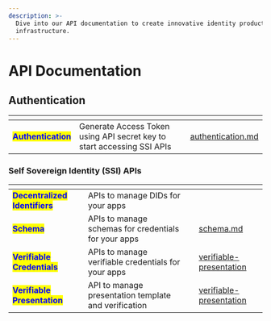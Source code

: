 ```yaml
---
description: >-
  Dive into our API documentation to create innovative identity products on our
  infrastructure.
---
```


# API Documentation

## Authentication

<table data-card-size="large" data-view="cards"><thead><tr><th></th><th></th><th></th><th data-hidden data-card-target data-type="content-ref"></th></tr></thead><tbody><tr><td><mark style="color:blue;"><strong>Authentication</strong></mark></td><td>Generate Access Token using API secret key to start accessing SSI APIs</td><td></td><td><a href="authentication.md">authentication.md</a></td></tr></tbody></table>

### Self Sovereign Identity (SSI) APIs

<table data-card-size="large" data-view="cards"><thead><tr><th></th><th></th><th></th><th data-hidden data-card-target data-type="content-ref"></th></tr></thead><tbody><tr><td><mark style="color:blue;"><strong>Decentralized Identifiers</strong></mark> </td><td>APIs to manage DIDs for your apps</td><td></td><td></td></tr><tr><td><mark style="color:blue;"><strong>Schema</strong></mark></td><td>APIs to manage schemas for credentials for your apps</td><td></td><td><a href="schema.md">schema.md</a></td></tr><tr><td><mark style="color:blue;"><strong>Verifiable Credentials</strong></mark></td><td>APIs to manage verifiable credentials for your apps</td><td></td><td><a href="verifiable-presentation/">verifiable-presentation</a></td></tr><tr><td><mark style="color:blue;"><strong>Verifiable Presentation</strong></mark></td><td>API to manage presentation template and verification</td><td></td><td><a href="verifiable-presentation/">verifiable-presentation</a></td></tr></tbody></table>
